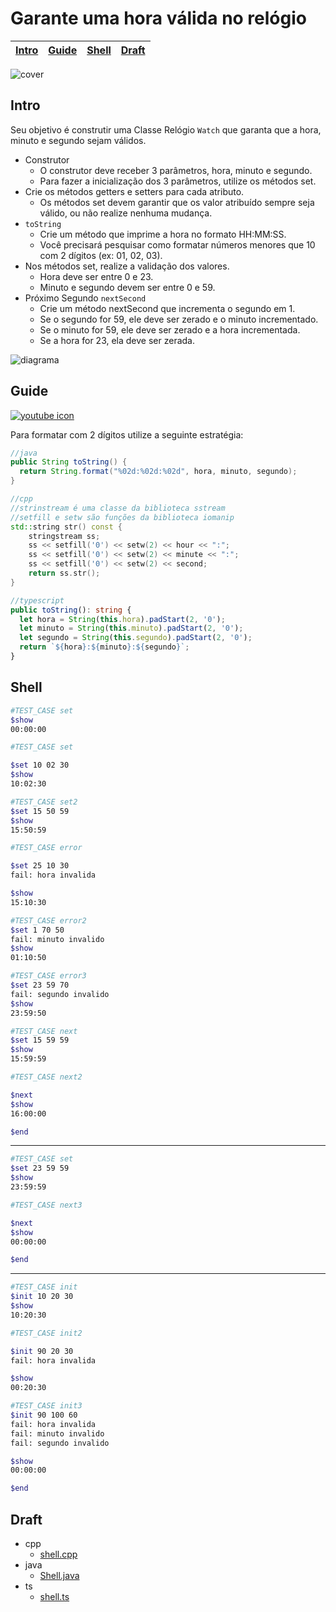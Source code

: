 # Garante uma hora válida no relógio

<!-- toch -->
[Intro](#intro) | [Guide](#guide) | [Shell](#shell) | [Draft](#draft)
-- | -- | -- | --
<!-- toch -->

![cover](https://raw.githubusercontent.com/qxcodepoo/arcade/master/base/relogio/cover.jpg)

## Intro

Seu objetivo é construtir uma Classe Relógio `Watch` que garanta que a hora, minuto e segundo sejam válidos.

- Construtor
  - O construtor deve receber 3 parâmetros, hora, minuto e segundo.
  - Para fazer a inicialização dos 3 parâmetros, utilize os métodos set.
- Crie os métodos getters e setters para cada atributo.
  - Os métodos set devem garantir que os valor atribuído sempre seja válido, ou não realize nenhuma mudança.
- `toString`
  - Crie um método que imprime a hora no formato HH:MM:SS.
  - Você precisará pesquisar como formatar números menores que 10 com 2 dígitos (ex: 01, 02, 03).
- Nos métodos set, realize a validação dos valores.
  - Hora deve ser entre 0 e 23.
  - Minuto e segundo devem ser entre 0 e 59.
- Próximo Segundo `nextSecond`
  - Crie um método nextSecond que incrementa o segundo em 1.
  - Se o segundo for 59, ele deve ser zerado e o minuto incrementado.
  - Se o minuto for 59, ele deve ser zerado e a hora incrementada.
  - Se a hora for 23, ela deve ser zerada.

![diagrama](https://raw.githubusercontent.com/qxcodepoo/arcade/master/base/relogio/diagrama.png)

## Guide

[![youtube icon](https://raw.githubusercontent.com/qxcodepoo/arcade/master/base/animal/../yousolver.png)](https://youtu.be/7vD5le9DeZE?si=uA_wG0fD8HBN_At5)

Para formatar com 2 dígitos utilize a seguinte estratégia:

```java
//java
public String toString() {
  return String.format("%02d:%02d:%02d", hora, minuto, segundo);
}
```

```cpp
//cpp
//strinstream é uma classe da biblioteca sstream
//setfill e setw são funções da biblioteca iomanip
std::string str() const {
    stringstream ss;
    ss << setfill('0') << setw(2) << hour << ":";
    ss << setfill('0') << setw(2) << minute << ":";
    ss << setfill('0') << setw(2) << second;
    return ss.str();
}
```

```ts
//typescript
public toString(): string {
  let hora = String(this.hora).padStart(2, '0');
  let minuto = String(this.minuto).padStart(2, '0');
  let segundo = String(this.segundo).padStart(2, '0');
  return `${hora}:${minuto}:${segundo}`;
}
```

## Shell

```bash
#TEST_CASE set
$show
00:00:00

#TEST_CASE set

$set 10 02 30
$show 
10:02:30

#TEST_CASE set2
$set 15 50 59
$show
15:50:59

#TEST_CASE error

$set 25 10 30
fail: hora invalida

$show
15:10:30

#TEST_CASE error2
$set 1 70 50
fail: minuto invalido
$show
01:10:50

#TEST_CASE error3
$set 23 59 70
fail: segundo invalido
$show
23:59:50

#TEST_CASE next
$set 15 59 59
$show
15:59:59

#TEST_CASE next2

$next
$show
16:00:00

$end
```

***

```bash
#TEST_CASE set
$set 23 59 59
$show
23:59:59

#TEST_CASE next3

$next
$show
00:00:00

$end
```

***

```bash
#TEST_CASE init
$init 10 20 30
$show
10:20:30

#TEST_CASE init2

$init 90 20 30
fail: hora invalida

$show
00:20:30

#TEST_CASE init3
$init 90 100 60
fail: hora invalida
fail: minuto invalido
fail: segundo invalido

$show
00:00:00

$end
```

## Draft

<!-- links .cache/draft -->
- cpp
  - [shell.cpp](https://github.com/qxcodepoo/arcade/blob/master/base/relogio/.cache/draft/cpp/shell.cpp)
- java
  - [Shell.java](https://github.com/qxcodepoo/arcade/blob/master/base/relogio/.cache/draft/java/Shell.java)
- ts
  - [shell.ts](https://github.com/qxcodepoo/arcade/blob/master/base/relogio/.cache/draft/ts/shell.ts)
<!-- links -->

